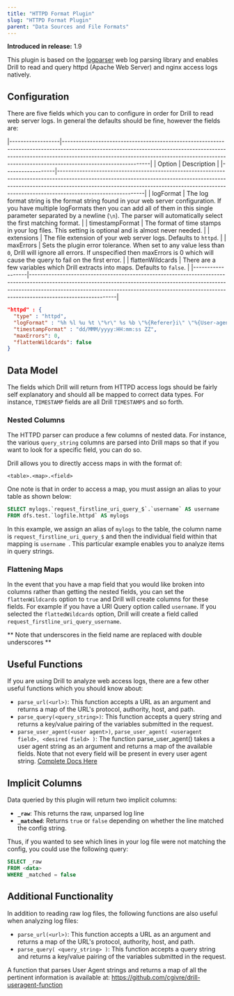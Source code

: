 ```yaml
---
title: "HTTPD Format Plugin"
slug: "HTTPD Format Plugin"
parent: "Data Sources and File Formats"
---
```


**Introduced in release:** 1.9

This plugin is based on the [logparser](https://github.com/nielsbasjes/logparser) web log parsing library and enables Drill to read and query httpd (Apache Web Server) and nginx access logs natively.

## Configuration
There are five fields which you can to configure in order for Drill to read web server logs.  In general the defaults should be fine, however the fields are:

|------------------|-------------------------------------------------------------------------------------------------------------------------------------------------------------------------------------------------------------------------------------------------------------------------|
| Option           | Description                                                                                                                                                                                                                                                             |
|------------------|-------------------------------------------------------------------------------------------------------------------------------------------------------------------------------------------------------------------------------------------------------------------------|
| logFormat        | The log format string is the format string found in your web server configuration. If you have multiple logFormats then you can add all of them in this single parameter separated by a newline (`\n`). The parser will automatically select the first matching format. |
| timestampFormat  | The format of time stamps in your log files. This setting is optional and is almost never needed.                                                                                                                                                                       |
| extensions       | The file extension of your web server logs.  Defaults to `httpd`.                                                                                                                                                                                                       |
| maxErrors        | Sets the plugin error tolerance. When set to any value less than `0`, Drill will ignore all errors. If unspecified then maxErrors is 0 which will cause the query to fail on the first error.                                                                           |
| flattenWildcards | There are a few variables which Drill extracts into maps.  Defaults to `false`.                                                                                                                                                                                         |
|------------------|-------------------------------------------------------------------------------------------------------------------------------------------------------------------------------------------------------------------------------------------------------------------------|


```json
"httpd" : {
  "type" : "httpd",
  "logFormat" : "%h %l %u %t \"%r\" %s %b \"%{Referer}i\" \"%{User-agent}i\"",
  "timestampFormat" : "dd/MMM/yyyy:HH:mm:ss ZZ",
  "maxErrors": 0,
  "flattenWildcards": false
}
```

## Data Model
The fields which Drill will return from HTTPD access logs should be fairly self explanatory and should all be mapped to correct data types.  For instance, `TIMESTAMP` fields are all Drill `TIMESTAMPS` and so forth.

### Nested Columns
The HTTPD parser can produce a few columns of nested data. For instance, the various `query_string` columns are parsed into Drill maps so that if you want to look for a specific
 field, you can do so.

 Drill allows you to directly access maps in with the format of:
 ```
<table>.<map>.<field>
```
 One note is that in order to access a map, you must assign an alias to your table as shown below:
 ```sql
SELECT mylogs.`request_firstline_uri_query_$`.`username` AS username
FROM dfs.test.`logfile.httpd` AS mylogs

```
In this example, we assign an alias of `mylogs` to the table, the column name is `request_firstline_uri_query_$` and then the individual field within that mapping is `username
`.  This particular example enables you to analyze items in query strings.

### Flattening Maps
In the event that you have a map field that you would like broken into columns rather than getting the nested fields, you can set the `flattenWildcards` option to `true` and
Drill will create columns for these fields.  For example if you have a URI Query option called `username`.  If you selected the `flattedWildcards` option, Drill will create a
field called `request_firstline_uri_query_username`.

** Note that underscores in the field name are replaced with double underscores **

 ## Useful Functions
 If you are using Drill to analyze web access logs, there are a few other useful functions which you should know about:

 * `parse_url(<url>)`: This function accepts a URL as an argument and returns a map of the URL's protocol, authority, host, and path.
 * `parse_query(<query_string>)`: This function accepts a query string and returns a key/value pairing of the variables submitted in the request.
 * `parse_user_agent(<user agent>)`, `parse_user_agent( <useragent field>, <desired field> )`: The function parse_user_agent() takes a user agent string as an argument and
  returns a map of the available fields. Note that not every field will be present in every user agent string.
  [Complete Docs Here](https://github.com/apache/drill/tree/master/contrib/udfs#user-agent-functions)


## Implicit Columns
Data queried by this plugin will return two implicit columns:

* **`_raw`**: This returns the raw, unparsed log line
* **`_matched`**:  Returns `true` or `false` depending on whether the line matched the config string.

Thus, if you wanted to see which lines in your log file were not matching the config, you could use the following query:

```sql
SELECT _raw
FROM <data>
WHERE _matched = false
```

## Additional Functionality
In addition to reading raw log files, the following functions are also useful when analyzing log files:

* `parse_url(<url>)`:  This function accepts a URL as an argument and returns a map of the URL's protocol, authority, host, and path.
* `parse_query( <query_string> )`:  This function accepts a query string and returns a key/value pairing of the variables submitted in the request.

A function that parses User Agent strings and returns a map of all the pertinent information is available at: https://github.com/cgivre/drill-useragent-function

